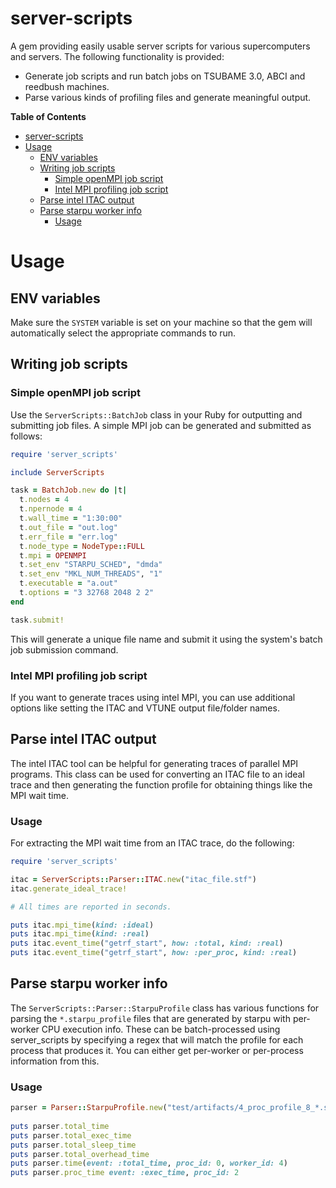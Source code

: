 # server-scripts

A gem providing easily usable server scripts for various supercomputers and servers.
The following functionality is provided:

* Generate job scripts and run batch jobs on TSUBAME 3.0, ABCI and reedbush machines.
* Parse various kinds of profiling files and generate meaningful output.

<!-- markdown-toc start - Don't edit this section. Run M-x markdown-toc-generate-toc again -->
**Table of Contents**

- [server-scripts](#server-scripts)
- [Usage](#usage)
    - [ENV variables](#env-variables)
    - [Writing job scripts](#writing-job-scripts)
        - [Simple openMPI job script](#simple-openmpi-job-script)
        - [Intel MPI profiling job script](#intel-mpi-profiling-job-script)
    - [Parse intel ITAC output](#parse-intel-itac-output)
    - [Parse starpu worker info](#parse-starpu-worker-info)
        - [Usage](#usage)

<!-- markdown-toc end -->

# Usage

## ENV variables

Make sure the `SYSTEM` variable is set on your machine so that the gem will automatically
select the appropriate commands to run.

## Writing job scripts

### Simple openMPI job script

Use the `ServerScripts::BatchJob` class in your Ruby for outputting and submitting
job files. A simple MPI job can be generated and submitted as follows:

``` ruby
require 'server_scripts'

include ServerScripts

task = BatchJob.new do |t|
  t.nodes = 4
  t.npernode = 4
  t.wall_time = "1:30:00"
  t.out_file = "out.log"
  t.err_file = "err.log"
  t.node_type = NodeType::FULL
  t.mpi = OPENMPI
  t.set_env "STARPU_SCHED", "dmda"
  t.set_env "MKL_NUM_THREADS", "1"
  t.executable = "a.out"
  t.options = "3 32768 2048 2 2"
end

task.submit!
```
This will generate a unique file name and submit it using the system's batch
job submission command.

### Intel MPI profiling job script

If you want to generate traces using intel MPI, you can use additional options
like setting the ITAC and VTUNE output file/folder names.

## Parse intel ITAC output

The intel ITAC tool can be helpful for generating traces of parallel MPI programs.
This class can be used for converting an ITAC file to an ideal trace and then generating
the function profile for obtaining things like the MPI wait time.

### Usage

For extracting the MPI wait time from an ITAC trace, do the following:
``` ruby
require 'server_scripts'

itac = ServerScripts::Parser::ITAC.new("itac_file.stf")
itac.generate_ideal_trace!

# All times are reported in seconds.

puts itac.mpi_time(kind: :ideal)
puts itac.mpi_time(kind: :real)
puts itac.event_time("getrf_start", how: :total, kind: :real)
puts itac.event_time("getrf_start", how: :per_proc, kind: :real)
```

## Parse starpu worker info

The `ServerScripts::Parser::StarpuProfile` class has various functions for parsing the
`*.starpu_profile` files that are generated by starpu with per-worker CPU execution info.
These can be batch-processed using server\_scripts by specifying a regex that will match the
profile for each process that produces it. You can either get per-worker or per-process
information from this.

### Usage

``` ruby
parser = Parser::StarpuProfile.new("test/artifacts/4_proc_profile_8_*.starpu_profile")
    
puts parser.total_time
puts parser.total_exec_time
puts parser.total_sleep_time
puts parser.total_overhead_time
puts parser.time(event: :total_time, proc_id: 0, worker_id: 4)
puts parser.proc_time event: :exec_time, proc_id: 2
```
